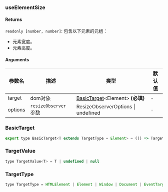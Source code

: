 ### useElementSize

#### Returns

`readonly [number, number]`: 包含以下元素的元组：

- 元素宽度。
- 元素高度。

#### Arguments

| 参数名  | 描述                  | 类型                                                  | 默认值 |
| ------- | --------------------- | ----------------------------------------------------- | ------ |
| target  | dom对象               | [BasicTarget](#BasicTarget)&lt;Element&gt; **(必填)** | -      |
| options | `resizeObserver` 参数 | ResizeObserverOptions \| undefined                    | -      |

### BasicTarget

```js
export type BasicTarget<T extends TargetType = Element> = (() => TargetValue<T>) | TargetValue<T> | MutableRefObject<TargetValue<T>>
```

### TargetValue

```js
type TargetValue<T> = T | undefined | null
```

### TargetType

```js
type TargetType = HTMLElement | Element | Window | Document | EventTarget
```
